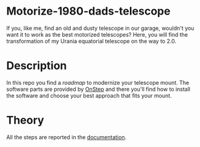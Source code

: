 # Motorize-1980-dads-telescope
If you, like me, find an old and dusty telescope in our garage, wouldn't you want it to work as the best motorized telescopes?
Here, you will find the transformation of my Urania equatorial telescope on the way to 2.0.

# Description
In this repo you find a _roadmap_ to modernize your telescope mount.
The software parts are provided by [OnStep](https://github.com/hjd1964/OnStep) and there you'll find how to install the software and choose your best approach that fits your mount.

# Theory
All the steps are reported in the [documentation](https://github.com/sebastiano123-c/Motorize-1980-dads-telescope/blob/main/documentation.pdf).